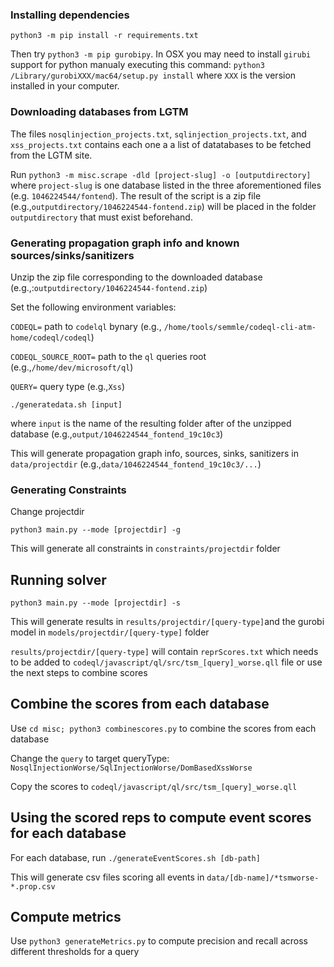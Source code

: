 ### Installing dependencies

`python3 -m pip install -r requirements.txt`

Then try `python3 -m pip gurobipy`.  In OSX you may need to install `girubi` support for python manualy  executing this command: 
`python3 /Library/gurobiXXX/mac64/setup.py install` where `XXX` is the version installed in your computer.


### Downloading databases from LGTM

The files `nosqlinjection_projects.txt`, `sqlinjection_projects.txt`, and `xss_projects.txt` contains each one a 
a list of datatabases to be fetched from the LGTM site.  

Run `python3 -m misc.scrape -dld [project-slug] -o [outputdirectory]` where 
`project-slug` is one database listed in the three aforementioned files (e.g. `1046224544/fontend`). The result of the script is a zip file (e.g.,`outputdirectory/1046224544-fontend.zip`) will be placed in the folder `outputdirectory` that must exist beforehand. 


### Generating propagation graph info and known sources/sinks/sanitizers
Unzip the zip file corresponding to the downloaded database (e.g.,:`outputdirectory/1046224544-fontend.zip`)

Set the following environment variables: 

`CODEQL=` path to `codelql` bynary (e.g., `/home/tools/semmle/codeql-cli-atm-home/codeql/codeql`)

`CODEQL_SOURCE_ROOT=`  path to the `ql` queries root (e.g.,`/home/dev/microsoft/ql`)

`QUERY=`  query type (e.g.,`Xss`)


`./generatedata.sh [input]` 

where `input` is the name of the resulting folder after of the unzipped database (e.g.,`output/1046224544_fontend_19c10c3`)

This will generate propagation graph info, sources, sinks, sanitizers in `data/projectdir` (e.g.,`data/1046224544_fontend_19c10c3/...`)

### Generating Constraints

Change projectdir

``python3 main.py --mode [projectdir] -g ``

This will generate all constraints in `constraints/projectdir` folder

## Running solver

``python3 main.py --mode [projectdir] -s``

This will generate results in `results/projectdir/[query-type]`and the gurobi model in `models/projectdir/[query-type]` folder 

`results/projectdir/[query-type]` will contain `reprScores.txt` which needs to be added to `codeql/javascript/ql/src/tsm_[query]_worse.qll` file
or use the next steps to combine scores

## Combine the scores from each database

Use `cd misc; python3 combinescores.py` to combine the scores from each database

Change the `query` to target queryType: `NosqlInjectionWorse/SqlInjectionWorse/DomBasedXssWorse`

Copy the scores to `codeql/javascript/ql/src/tsm_[query]_worse.qll`

## Using the scored reps to compute event scores for each database

For each database, run
`./generateEventScores.sh [db-path]`

This will generate csv files scoring all events in `data/[db-name]/*tsmworse-*.prop.csv`


## Compute metrics 

Use `python3 generateMetrics.py` to compute precision and recall across different thresholds for a query
 
 

